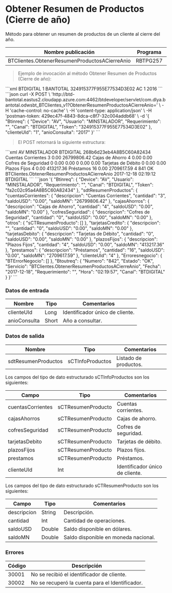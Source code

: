 # Obtener Resumen de Productos (Cierre de año) 

Método para obtener un resumen de productos de un cliente al cierre del año. 

Nombre publicación | Programa | Global/País 
--------- | ----------- | ----------- 
BTClientes.ObtenerResumenProductosACierreAnio | RBTPG257 | Global 

> Ejemplo de invocación al método Obtener Resumen de Productos (Cierre de año): 

<code-group> 
<code-block title="XML" active> 
```xml 
<soapenv:Envelope xmlns:soapenv="http://schemas.xmlsoap.org/soap/envelope/" xmlns:bts="http://uy.com.dlya.bantotal/BTSOA/"> 
   <soapenv:Header/> 
   <soapenv:Body> 
      <bts:BTClientes.ObtenerResumenProductosACierreAnioACierreAnio> 
         <bts:Btinreq> 
            <bts:Canal>BTDIGITAL</bts:Canal> 
            <bts:Requerimiento>1</bts:Requerimiento> 
            <bts:Usuario>BANTOTAL</bts:Usuario> 
            <bts:Token>324915377F955E77534D3E02</bts:Token> 
            <bts:Device>AC</bts:Device> 
         </bts:Btinreq> 
         <bts:clienteUId>1</bts:clienteUId> 
         <bts:anioConsulta>2016</bts:anioConsulta> 
      </bts:BTClientes.ObtenerResumenProductosACierreAnioACierreAnio> 
   </soapenv:Body> 
</soapenv:Envelope> 
``` 
</code-block> 

<code-block title="JSON"> 
```json 
curl -X POST \ 
  'http://btd-bantotal.eastus2.cloudapp.azure.com:4462/btdeveloper/servlet/com.dlya.bantotal.odwsbt_BTClientes_v1?ObtenerResumenProductosACierreAnio=' \ 
  -H 'cache-control: no-cache' \ 
  -H 'content-type: application/json' \ 
  -H 'postman-token: 429ec47f-4843-8dca-c8f7-32c004addb68' \ 
  -d '{ 
	"Btinreq": { 
		"Device": "AV", 
		"Usuario": "MINSTALADOR", 
		"Requerimiento": "", 
		"Canal": "BTDIGITAL", 
		"Token": "324915377F955E77534D3E02" 
	}, 
    "clienteUId": "1", 
    "anioConsulta": "2017" 
}' 
``` 
</code-block> 
</code-group> 

> El POST retornará la siguiente estructura: 

<code-group> 
<code-block title="XML" active> 
```xml 
<SOAP-ENV:Envelope xmlns:SOAP-ENV="http://schemas.xmlsoap.org/soap/envelope/" xmlns:xsd="http://www.w3.org/2001/XMLSchema" xmlns:SOAP-ENC="http://schemas.xmlsoap.org/soap/encoding/" xmlns:xsi="http://www.w3.org/2001/XMLSchema-instance"> 
   <SOAP-ENV:Body> 
      <BTClientes.ObtenerResumenProductosACierreAnioResponse xmlns="http://uy.com.dlya.bantotal/BTSOA/"> 
         <Btinreq> 
            <Device>AV</Device> 
            <Usuario>MINSTALADOR</Usuario> 
            <Requerimiento/> 
            <Canal>BTDIGITAL</Canal> 
            <Token>268b6d23eb4A8B5C60A82434</Token> 
         </Btinreq> 
         <sdtResumenProductos> 
            <cuentasCorrientes> 
               <descripcion>Cuentas Corrientes</descripcion> 
               <cantidad>3</cantidad> 
               <saldoUSD>0.00</saldoUSD> 
               <saldoMN>26799806.42</saldoMN> 
            </cuentasCorrientes> 
            <cajasAhorros> 
               <descripcion>Cajas de Ahorro</descripcion> 
               <cantidad>4</cantidad> 
               <saldoUSD>0.00</saldoUSD> 
               <saldoMN>0.00</saldoMN> 
            </cajasAhorros> 
            <cofresSeguridad> 
               <descripcion>Cofres de Seguridad</descripcion> 
               <cantidad>0</cantidad> 
               <saldoUSD>0.00</saldoUSD> 
               <saldoMN>0.00</saldoMN> 
            </cofresSeguridad> 
            <otros></otros> 
            <tarjetasCredito> 
               <descripcion/> 
               <cantidad>0</cantidad> 
               <saldoUSD>0.00</saldoUSD> 
               <saldoMN>0.00</saldoMN> 
            </tarjetasCredito> 
            <tarjetasDebito> 
               <descripcion>Tarjetas de Débito</descripcion> 
               <cantidad>0</cantidad> 
               <saldoUSD>0.00</saldoUSD> 
               <saldoMN>0.00</saldoMN> 
            </tarjetasDebito> 
            <plazosFijos> 
               <descripcion>Plazos Fijos</descripcion> 
               <cantidad>4</cantidad> 
               <saldoUSD>0.00</saldoUSD> 
               <saldoMN>413217.36</saldoMN> 
            </plazosFijos> 
            <prestamos> 
               <descripcion>Préstamos</descripcion> 
               <cantidad>16</cantidad> 
               <saldoUSD>0.00</saldoUSD> 
               <saldoMN>2709617.59</saldoMN> 
            </prestamos> 
            <clienteUId>4</clienteUId> 
         </sdtResumenProductos> 
         <Erroresnegocio></Erroresnegocio> 
         <Btoutreq> 
            <Numero>841</Numero> 
            <Estado>OK</Estado> 
            <Servicio>BTClientes.ObtenerResumenProductosACierreAnio</Servicio> 
            <Fecha>2017-12-18</Fecha> 
            <Requerimiento/> 
            <Hora>02:19:12</Hora> 
            <Canal>BTDIGITAL</Canal> 
         </Btoutreq> 
      </BTClientes.ObtenerResumenProductosACierreAnioResponse> 
   </SOAP-ENV:Body> 
</SOAP-ENV:Envelope> 
``` 
</code-block> 

<code-block title="JSON"> 
```json 
'{ 
	"Btinreq": { 
		"Device": "AV", 
		"Usuario": "MINSTALADOR", 
		"Requerimiento": "", 
		"Canal": "BTDIGITAL", 
		"Token": "fa2c02c95a4A8B5C60A82434" 
	}, 
    "sdtResumenProductos": { 
        "cuentasCorrientes": { 
            "descripcion": "Cuentas Corrientes", 
            "cantidad": "3", 
            "saldoUSD": "0.00", 
            "saldoMN": "26799806.42" 
        }, 
        "cajasAhorros": { 
            "descripcion": "Cajas de Ahorro", 
            "cantidad": "4", 
            "saldoUSD": "0.00", 
            "saldoMN": "0.00" 
        }, 
        "cofresSeguridad": { 
            "descripcion": "Cofres de Seguridad", 
            "cantidad": "0", 
            "saldoUSD": "0.00", 
            "saldoMN": "0.00" 
        }, 
        "otros": { 
            "sCTResumenProducto": [] 
        }, 
        "tarjetasCredito": { 
            "descripcion": "", 
            "cantidad": "0", 
            "saldoUSD": "0.00", 
            "saldoMN": "0.00" 
        }, 
        "tarjetasDebito": { 
            "descripcion": "Tarjetas de Débito", 
            "cantidad": "0", 
            "saldoUSD": "0.00", 
            "saldoMN": "0.00" 
        }, 
        "plazosFijos": { 
            "descripcion": "Plazos Fijos", 
            "cantidad": "4", 
            "saldoUSD": "0.00", 
            "saldoMN": "413217.36" 
        }, 
        "prestamos": { 
            "descripcion": "Préstamos", 
            "cantidad": "16", 
            "saldoUSD": "0.00", 
            "saldoMN": "2709617.59" 
        }, 
        "clienteUId": "4" 
    }, 
    "Erroresnegocio": { 
        "BTErrorNegocio": [] 
    }, 
    "Btoutreq": { 
        "Numero": "842", 
        "Estado": "OK", 
        "Servicio": "BTClientes.ObtenerResumenProductosACierreAnio", 
        "Fecha": "2017-12-18", 
        "Requerimiento": "", 
        "Hora": "02:19:57", 
        "Canal": "BTDIGITAL" 
    } 
}' 
``` 
</code-block> 
</code-group> 

### Datos de entrada 

Nombre | Tipo | Comentarios 
--------- | ----------- | ----------- 
clienteUId | Long | Identificador único de cliente. 
anioConsulta | Short | Año a consultar. 

### Datos de salida 

Nombre | Tipo | Comentarios 
--------- | ----------- | ----------- 
sdtResumenProductos | sCTInfoProductos | Listado de productos. 

Los campos del tipo de dato estructurado sCTInfoProductos son los siguientes: 

Campo | Tipo | Comentarios 
--------- | ----------- | ----------- 
cuentasCorrientes | sCTResumenProducto |  Cuentas corrientes. 
cajasAhorros | sCTResumenProducto |  Cajas de ahorro. 
cofresSeguridad | sCTResumenProducto |  Cofres de seguridad. 
tarjetasDebito | sCTResumenProducto |  Tarjetas de débito. 
plazosFijos | sCTResumenProducto |  Plazos fijos. 
prestamos | sCTResumenProducto |  Préstamos. 
clienteUId | Int |  Identificador único de cliente. 

Los campos del tipo de dato estructurado sCTResumenProducto son los siguientes: 

Campo | Tipo | Comentarios 
--------- | ----------- | ----------- 
descripcion | String | Descripción. 
cantidad | Int |  Cantidad de operaciones. 
saldoUSD | Double |  Saldo disponible en dólares. 
saldoMN | Double |  Saldo disponible en moneda nacional. 

### Errores 

Código | Descripción 
--------- | ----------- 
30001 | No se recibió el identificador de cliente. 
30002 | No se recuperó la cuenta para el Identificador. 

 
